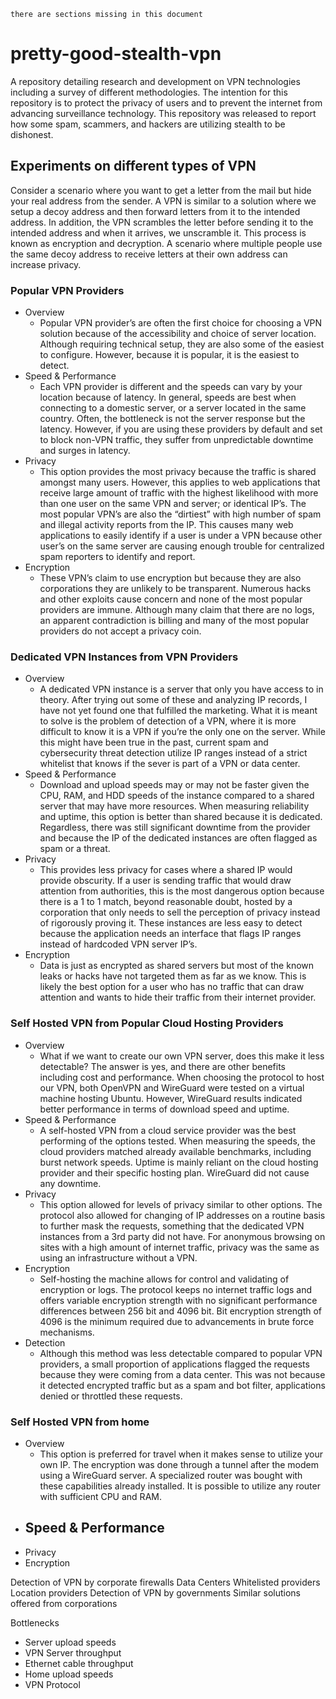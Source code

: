 `there are sections missing in this document`

# pretty-good-stealth-vpn
A repository detailing research and development on VPN technologies including a survey of different methodologies. The intention for this repository is to protect the privacy of users and to prevent the internet from advancing surveillance technology. This repository was released to report how some spam, scammers, and hackers are utilizing stealth to be dishonest.

## Experiments on different types of VPN

Consider a scenario where you want to get a letter from the mail but hide your real address from the sender. A VPN is similar to a solution where we setup a decoy address and then forward letters from it to the intended address. In addition, the VPN scrambles the letter before sending it to the intended address and when it arrives, we unscramble it. This process is known as encryption and decryption. A scenario where multiple people use the same decoy address to receive letters at their own address can increase privacy.

### Popular VPN Providers
- Overview
    - Popular VPN provider’s are often the first choice for choosing a VPN solution because of the accessibility and choice of server location. Although requiring technical setup, they are also some of the easiest to configure. However, because it is popular, it is the easiest to detect. 
- Speed & Performance
    - Each VPN provider is different and the speeds can vary by your location because of latency. In general, speeds are best when connecting to a domestic server, or a server located in the same country. Often, the bottleneck is not the server response but the latency. However, if you are using these providers by default and set to block non-VPN traffic, they suffer from unpredictable downtime and surges in latency. 
- Privacy
    - This option provides the most privacy because the traffic is shared amongst many users. However, this applies to web applications that receive large amount of traffic with the highest likelihood with more than one user on the same VPN and server; or identical IP’s. The most popular VPN’s are also the “dirtiest” with high number of spam and illegal activity reports from the IP. This causes many web applications to easily identify if a user is under a VPN because other user’s on the same server are causing enough trouble for centralized spam reporters to identify and report.
- Encryption
    - These VPN’s claim to use encryption but because they are also corporations they are unlikely to be transparent. Numerous hacks and other exploits cause concern and none of the most popular providers are immune. Although many claim that there are no logs, an apparent contradiction is billing and many of the most popular providers do not accept a privacy coin. 
### Dedicated VPN Instances from VPN Providers
- Overview
    - A dedicated VPN instance is a server that only you have access to in theory. After trying out some of these and analyzing IP records, I have not yet found one that fulfilled the marketing. What it is meant to solve is the problem of detection of a VPN, where it is more difficult to know it is a VPN if you’re the only one on the server. While this might have been true in the past, current spam and cybersecurity threat detection utilize IP ranges instead of a strict whitelist that knows if the sever is part of a VPN or data center.  
- Speed & Performance
    - Download and upload speeds may or may not be faster given the CPU, RAM, and HDD speeds of the instance compared to a shared server that may have more resources. When measuring reliability and uptime, this option is better than shared because it is dedicated. Regardless, there was still significant downtime from the provider and because the IP of the dedicated instances are often flagged as spam or a threat.
- Privacy
    - This provides less privacy for cases where a shared IP would provide obscurity. If a user is sending traffic that would draw attention from authorities, this is the most dangerous option because there is a 1 to 1 match, beyond reasonable doubt, hosted by a corporation that only needs to sell the perception of privacy instead of rigorously proving it. These instances are less easy to detect because the application needs an interface that flags IP ranges instead of hardcoded VPN server IP’s.
- Encryption
    - Data is just as encrypted as shared servers but most of the known leaks or hacks have not targeted them as far as we know. This is likely the best option for a user who has no traffic that can draw attention and wants to hide their traffic from their internet provider.
### Self Hosted VPN from Popular Cloud Hosting Providers
- Overview
    - What if we want to create our own VPN server, does this make it less detectable? The answer is yes, and there are other benefits including cost and performance. When choosing the protocol to host our VPN, both OpenVPN and WireGuard were tested on a virtual machine hosting Ubuntu. However, WireGuard results indicated better performance in terms of download speed and uptime.  
- Speed & Performance
    - A self-hosted VPN from a cloud service provider was the best performing of the options tested. When measuring the speeds, the cloud providers matched already available benchmarks, including burst network speeds. Uptime is mainly reliant on the cloud hosting provider and their specific hosting plan. WireGuard did not cause any downtime.
- Privacy
    - This option allowed for levels of privacy similar to other options. The protocol also allowed for changing of IP addresses on a routine basis to further mask the requests, something that the dedicated VPN instances from a 3rd party did not have. For anonymous browsing on sites with a high amount of internet traffic, privacy was the same as using an infrastructure without a VPN.
- Encryption
    - Self-hosting the machine allows for control and validating of encryption or logs. The protocol keeps no internet traffic logs and offers variable encryption strength with no significant performance differences between 256 bit and 4096 bit. Bit encryption strength of 4096 is the minimum required due to advancements in brute force mechanisms.
- Detection
    - Although this method was less detectable compared to popular VPN providers, a small proportion of applications flagged the requests because they were coming from a data center. This was not because it detected encrypted traffic but as a spam and bot filter, applications denied or throttled these requests.
### Self Hosted VPN from home
- Overview
    - This option is preferred for travel when it makes sense to utilize your own IP. The encryption was done through a tunnel after the modem using a WireGuard server. A specialized router was bought with these capabilities already installed. It is possible to utilize any router with sufficient CPU and RAM. 
- Speed & Performance
    - 
- Privacy
- Encryption

Detection of VPN by corporate firewalls
  Data Centers
  Whitelisted providers
  Location providers
Detection of VPN by governments
  Similar solutions offered from corporations


Bottlenecks
- Server upload speeds
- VPN Server throughput 
- Ethernet cable throughput
- Home upload speeds
- VPN Protocol
